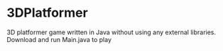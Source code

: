 # 3DPlatformer
3D platformer game written in Java without using any external libraries.
<br />Download and run Main.java to play
